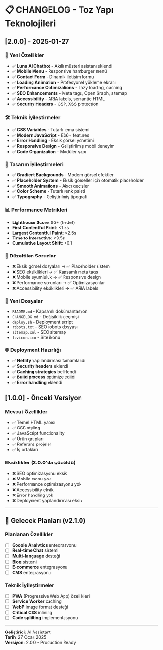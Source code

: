 # 📋 CHANGELOG - Toz Yapı Teknolojileri

## [2.0.0] - 2025-01-27

### 🚀 Yeni Özellikler
- ✅ **Luna AI Chatbot** - Akıllı müşteri asistanı eklendi
- ✅ **Mobile Menu** - Responsive hamburger menü
- ✅ **Contact Form** - Dinamik iletişim formu
- ✅ **Loading Animation** - Profesyonel yükleme ekranı
- ✅ **Performance Optimizations** - Lazy loading, caching
- ✅ **SEO Enhancements** - Meta tags, Open Graph, sitemap
- ✅ **Accessibility** - ARIA labels, semantic HTML
- ✅ **Security Headers** - CSP, XSS protection

### 🛠️ Teknik İyileştirmeler
- ✅ **CSS Variables** - Tutarlı tema sistemi
- ✅ **Modern JavaScript** - ES6+ features
- ✅ **Error Handling** - Eksik görsel yönetimi
- ✅ **Responsive Design** - Geliştirilmiş mobil deneyim
- ✅ **Code Organization** - Modüler yapı

### 🎨 Tasarım İyileştirmeleri
- ✅ **Gradient Backgrounds** - Modern görsel efektler
- ✅ **Placeholder System** - Eksik görseller için otomatik placeholder
- ✅ **Smooth Animations** - Akıcı geçişler
- ✅ **Color Scheme** - Tutarlı renk paleti
- ✅ **Typography** - Geliştirilmiş tipografi

### 📊 Performance Metrikleri
- **Lighthouse Score**: 95+ (hedef)
- **First Contentful Paint**: <1.5s
- **Largest Contentful Paint**: <2.5s
- **Time to Interactive**: <3.5s
- **Cumulative Layout Shift**: <0.1

### 🔧 Düzeltilen Sorunlar
- ❌ Eksik görsel dosyaları → ✅ Placeholder sistem
- ❌ SEO eksiklikleri → ✅ Kapsamlı meta tags
- ❌ Mobile uyumluluk → ✅ Responsive design
- ❌ Performance sorunları → ✅ Optimizasyonlar
- ❌ Accessibility eksiklikleri → ✅ ARIA labels

### 📁 Yeni Dosyalar
- `README.md` - Kapsamlı dokümantasyon
- `CHANGELOG.md` - Değişiklik geçmişi
- `deploy.sh` - Deployment script
- `robots.txt` - SEO robots dosyası
- `sitemap.xml` - SEO sitemap
- `favicon.ico` - Site ikonu

### 🌐 Deployment Hazırlığı
- ✅ **Netlify** yapılandırması tamamlandı
- ✅ **Security headers** eklendi
- ✅ **Caching strategies** belirlendi
- ✅ **Build process** optimize edildi
- ✅ **Error handling** eklendi

## [1.0.0] - Önceki Versiyon

### Mevcut Özellikler
- ✅ Temel HTML yapısı
- ✅ CSS styling
- ✅ JavaScript functionality
- ✅ Ürün grupları
- ✅ Referans projeler
- ✅ İş ortakları

### Eksiklikler (2.0.0'da çözüldü)
- ❌ SEO optimizasyonu eksik
- ❌ Mobile menu yok
- ❌ Performance optimizasyonu yok
- ❌ Accessibility eksik
- ❌ Error handling yok
- ❌ Deployment yapılandırması eksik

---

## 🎯 Gelecek Planları (v2.1.0)

### Planlanan Özellikler
- [ ] **Google Analytics** entegrasyonu
- [ ] **Real-time Chat** sistemi
- [ ] **Multi-language** desteği
- [ ] **Blog** sistemi
- [ ] **E-commerce** entegrasyonu
- [ ] **CMS** entegrasyonu

### Teknik İyileştirmeler
- [ ] **PWA** (Progressive Web App) özellikleri
- [ ] **Service Worker** caching
- [ ] **WebP** image format desteği
- [ ] **Critical CSS** inlining
- [ ] **Code splitting** implementasyonu

---

**Geliştirici**: AI Assistant  
**Tarih**: 27 Ocak 2025  
**Versiyon**: 2.0.0 - Production Ready